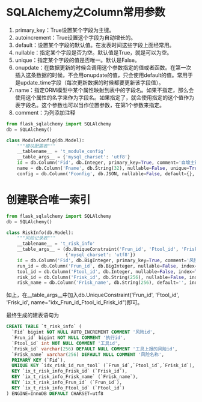 # SQLAlchemy之Column常用参数

1. primary_key：True设置某个字段为主键。
2. autoincrement：True设置这个字段为自动增长的。
3. default：设置某个字段的默认值。在发表时间这些字段上面经常用。
4. nullable：指定某个字段是否为空。默认值是True，就是可以为空。
5. unique：指定某个字段的值是否唯一。默认是False。
6. onupdate：在数据更新的时候会调用这个参数指定的值或者函数。在第一次插入这条数据的时候，不会用onupdate的值，只会使用default的值。常用于是update_time字段（每次更新数据的时候都要更新该字段值）。
7. name：指定ORM模型中某个属性映射到表中的字段名。如果不指定，那么会使用这个属性的名字来作为字段名。如果指定了，就会使用指定的这个值作为表字段名。这个参数也可以当作位置参数，在第1个参数来指定。
8. comment：为列添加注释

```python
from flask_sqlalchemy import SQLAlchemy
db = SQLAlchemy()

class ModuleConfig(db.Model):
    """模块配置表"""
    __tablename__ = 't_module_config'
    __table_args__ = {'mysql_charset': 'utf8'}
    id = db.Column('Fid', db.Integer, primary_key=True, comment='自增主键')
    name = db.Column('Fname', db.String(32), nullable=False, unique=True, index=True, comment='模块名')
    config = db.Column('Fconfig', db.JSON, nullable=False, default={}, comment='勾选专区项')
```

# 创建联合唯一索引

```python
from flask_sqlalchemy import SQLAlchemy
db = SQLAlchemy()

class RiskInfo(db.Model):
    """风险记录表"""
    __tablename__ = 't_risk_info'
    __table_args__ = (db.UniqueConstraint('Frun_id', 'Ftool_id', 'Frisk_id', name="idx_risk_id_run_tool"),
                      {'mysql_charset': 'utf8'})
    id = db.Column('Fid', db.BigInteger, primary_key=True, comment='风险id')
    run_id = db.Column('Frun_id', db.BigInteger, nullable=False, index=True, comment='执行id')
    tool_id = db.Column('Ftool_id', db.Integer, nullable=False, index=True, comment='工具id')
    risk_id = db.Column('Frisk_id', db.String(256), nullable=False, index=True, comment='工具上报的风险id')
    risk_name = db.Column('Frisk_name', db.String(256), default='', index=True, comment='风险名称')
```

如上，在\_\_table_args\_\_中加入db.UniqueConstraint('Frun_id', 'Ftool_id', 'Frisk_id', name="idx_Frun_id_Ftool_id_Frisk_id")即可。

最终生成的建表语句为

```sql
CREATE TABLE `t_risk_info` (
  `Fid` bigint NOT NULL AUTO_INCREMENT COMMENT '风险id',
  `Frun_id` bigint NOT NULL COMMENT '执行id',
  `Ftool_id` int NOT NULL COMMENT '工具id',
  `Frisk_id` varchar(256) DEFAULT NULL COMMENT '工具上报的风险id',
  `Frisk_name` varchar(256) DEFAULT NULL COMMENT '风险名称',
  PRIMARY KEY (`Fid`),
  UNIQUE KEY `idx_risk_id_run_tool` (`Frun_id`,`Ftool_id`,`Frisk_id`),
  KEY `ix_t_risk_info_Frisk_id` (`Frisk_id`),
  KEY `ix_t_risk_info_Frisk_name` (`Frisk_name`),
  KEY `ix_t_risk_info_Frun_id` (`Frun_id`),
  KEY `ix_t_risk_info_Ftool_id` (`Ftool_id`)
) ENGINE=InnoDB DEFAULT CHARSET=utf8
```

